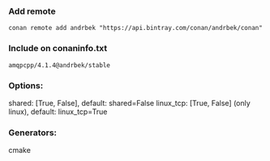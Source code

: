 ### Add remote
```
conan remote add andrbek "https://api.bintray.com/conan/andrbek/conan"
```

### Include on conaninfo.txt
```
amqpcpp/4.1.4@andrbek/stable
```

### Options:
shared: [True, False], default: shared=False
linux_tcp: [True, False] (only linux), default: linux_tcp=True

### Generators:
cmake